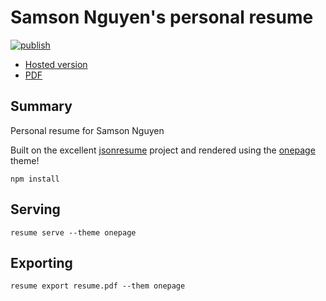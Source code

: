 # Samson Nguyen's personal resume

[![publish](https://github.com/samsonnguyen/resume/actions/workflows/main.yml/badge.svg)](https://github.com/samsonnguyen/resume/actions/workflows/main.yml)

* [Hosted version](https://samsonnguyen.github.io/resume/)
* [PDF](https://github.com/samsonnguyen/resume/raw/gh-pages/resume.pdf)

## Summary

Personal resume for Samson Nguyen

Built on the excellent [jsonresume](https://jsonresume.org/) project and rendered using the [onepage](https://www.npmjs.com/package/jsonresume-theme-onepage) theme!

```
npm install
```

## Serving

```
resume serve --theme onepage
```

## Exporting

```
resume export resume.pdf --them onepage
```
